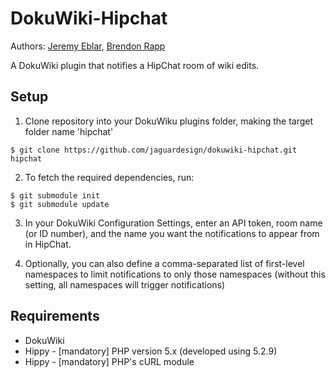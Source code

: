 # DokuWiki-Hipchat

Authors: [Jeremy Eblar](http://www.github.com/jeblar), [Brendon Rapp](http://www.github.com/LegionSB)

A DokuWiki plugin that notifies a HipChat room of wiki edits.

Setup
-----

1. Clone repository into your DokuWiku plugins folder, making the target folder name 'hipchat'

```
$ git clone https://github.com/jaguardesign/dokuwiki-hipchat.git hipchat
```

2. To fetch the required dependencies, run:

```
$ git submodule init
$ git submodule update
```

3. In your DokuWiki Configuration Settings, enter an API token, room name (or ID number), and the name you want the notifications to appear from in HipChat. 

4. Optionally, you can also define a comma-separated list of first-level namespaces to limit notifications to only those namespaces (without this setting, all namespaces will trigger notifications)

Requirements
------------

* DokuWiki
* Hippy - [mandatory] PHP version 5.x (developed using 5.2.9)
* Hippy - [mandatory] PHP's cURL module
